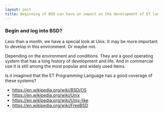 ```yaml
---
layout: post
title: Beginning of BSD can have an impact on the development of ET language?
---
```


### Begin and log into BSD?

Less than a month, we have a special look at Unix.
It may be more important to develop in this environment.
Or maybe not.

Depending on the environment and conditions.
They are a good operating system that has a long history of development and life.
And in commercial use it is still among the most popular and widely used items.


Is it imagined that the ET Programming Language has a good coverage of these systems?

- https://en.wikipedia.org/wiki/BSD/OS
- https://en.wikipedia.org/wiki/Unix
- https://en.wikipedia.org/wiki/Unix-like
- https://en.wikipedia.org/wiki/FreeBSD

